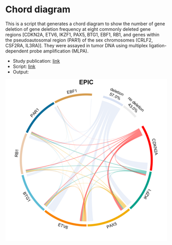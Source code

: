 # Chord diagram

This is a script that generates a chord diagram to show the number of gene deletion of gene deletion frequency at eight commonly deleted gene regions [CDKN2A, ETV6, IKZF1, PAX5, BTG1, EBF1, RB1, and genes within the pseudoautosomal region (PAR1) of the sex chromosomes (CRLF2, CSF2RA, IL3RA)]. They were assayed in tumor DNA using multiplex ligation-dependent probe amplification (MLPA).

- Study publication: [link](https://aacrjournals.org/cebp/article/30/8/1517/671018/Epigenetic-Biomarkers-of-Prenatal-Tobacco-Smoke)
- Script: [link](./chord_diagram.Rmd)
- Output:
<p align="center">
<img src='../../_static/chord.png' width='800'>
</p>
